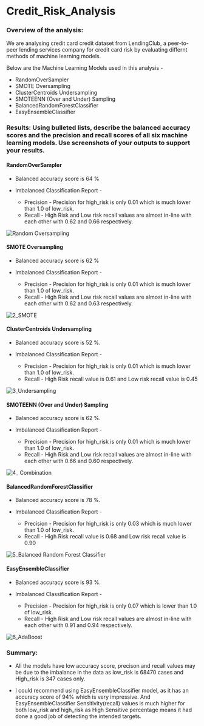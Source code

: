 # Credit_Risk_Analysis

### Overview of the analysis:

We are analysing credit card credit dataset from LendingClub, a peer-to-peer lending services company for credit card risk by evaluating differnt methods of machine learning models.

Below are the Machine Learning Models used in this analysis - 
  * RandomOverSampler
  * SMOTE Oversampling
  * ClusterCentroids Undersampling
  * SMOTEENN (Over and Under) Sampling
  * BalancedRandomForestClassifier 
  * EasyEnsembleClassifier

### Results: Using bulleted lists, describe the balanced accuracy scores and the precision and recall scores of all six machine learning models. Use screenshots of your outputs to support your results.

#### RandomOverSampler

* Balanced accuracy score is 64 % 

* Imbalanced Classification Report - 
    * Precision - Precision for high_risk is only 0.01 which is much lower than 1.0 of low_risk.
    * Recall - High Risk and Low risk recall values are almost in-line with each other with 0.62 and 0.66 respectively.

![Random Oversampling](https://user-images.githubusercontent.com/92698873/155941734-d2829c00-5eaa-40a3-af1f-651ff7a3f038.png)

#### SMOTE Oversampling

* Balanced accuracy score is 62 % 

* Imbalanced Classification Report - 
    * Precision - Precision for high_risk is only 0.01 which is much lower than 1.0 of low_risk.
    * Recall - High Risk and Low risk recall values are almost in-line with each other with 0.62 and 0.63 respectively.

![2_SMOTE](https://user-images.githubusercontent.com/92698873/155941760-86d2b244-de55-4010-88cc-e217d0ab28cc.png)

#### ClusterCentroids Undersampling

* Balanced accuracy score is 52 %.

* Imbalanced Classification Report - 
    * Precision - Precision for high_risk is only 0.01 which is much lower than 1.0 of low_risk.
    * Recall - High Risk recall value is 0.61 and Low risk recall value is 0.45

![3_Undersampling](https://user-images.githubusercontent.com/92698873/155941795-cc9c06e8-3746-4a5d-b393-07864c4d4973.png)

#### SMOTEENN (Over and Under) Sampling

* Balanced accuracy score is 62 %.

* Imbalanced Classification Report - 
    * Precision - Precision for high_risk is only 0.01 which is much lower than 1.0 of low_risk.
    * Recall - High Risk and Low risk recall values are almost in-line with each other with 0.66 and 0.60 respectively.

![4_ Combination](https://user-images.githubusercontent.com/92698873/155941810-3130d1aa-c62d-4da2-8826-df8fcdd05a01.png)

#### BalancedRandomForestClassifier 

* Balanced accuracy score is 78 %.

* Imbalanced Classification Report - 
    * Precision - Precision for high_risk is only 0.03 which is much lower than 1.0 of low_risk.
    * Recall - High Risk recall value is 0.68 and Low risk recall value is 0.90

![5_Balanced Random Forest Classifier](https://user-images.githubusercontent.com/92698873/155941831-9ec0cc09-85e3-4e69-b5de-f3423bf809cf.png)

#### EasyEnsembleClassifier

* Balanced accuracy score is 93 %.

* Imbalanced Classification Report - 
    * Precision - Precision for high_risk is only 0.07 which is lower than 1.0 of low_risk.
    * Recall - High Risk and Low risk recall values are almost in-line with each other with 0.91 and 0.94 respectively.

![6_AdaBoost](https://user-images.githubusercontent.com/92698873/155941857-7f093960-32dd-4cd9-bc1e-0407b45dae3d.png)

### Summary: 

* All the models have low accuracy score, precison and recall values may be due to the imbalance in the data as low_risk is 68470 cases and High_risk is 347 cases only.

* I could recommend using EasyEnsembleClassifier model, as it has an accuracy score of 94% which is very impressive. And EasyEnsembleClassifier Sensitivity(recall) values is much higher for both low_risk and high_risk as High Sensitive percentage means it had done a good job of detecting the intended targets.
